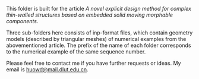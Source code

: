 This folder is built for the article _A novel explicit design method for complex thin-walled structures based on embedded solid moving morphable components_.

Three sub-folders here consists of inp-format files, which contain geometry models (described by triangular meshes) of numerical examples from the abovementioned article. The prefix of the name of each folder corresponds to the numerical example of the same sequence number.

Please feel free to contact me if you have further requests or ideas. My email is huowd@mail.dlut.edu.cn.
